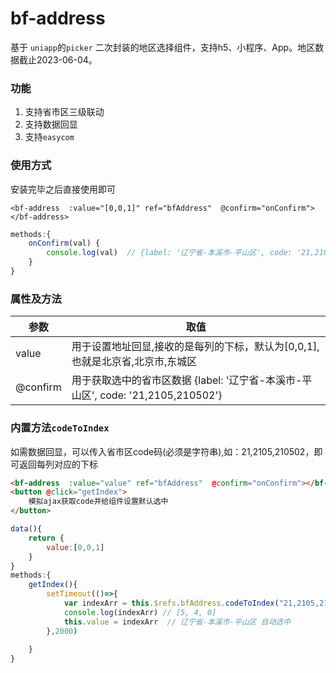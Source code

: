 # bf-address

基于 `uniapp`的`picker` 二次封装的地区选择组件，支持h5、小程序、App。地区数据截止2023-06-04。

### 功能

1. 支持省市区三级联动
2. 支持数据回显
3. 支持`easycom`

### 使用方式 

安装完毕之后直接使用即可

```vue
<bf-address  :value="[0,0,1]" ref="bfAddress"  @confirm="onConfirm"></bf-address>
```

```js
methods:{
	onConfirm(val) {		
		console.log(val)  // {label: '辽宁省-本溪市-平山区', code: '21,2105,210502'}
	}
}

```



### 属性及方法

| 参数     | 取值                                                         |
| -------- | ------------------------------------------------------------ |
| value    | 用于设置地址回显,接收的是每列的下标，默认为[0,0,1],也就是北京省,北京市,东城区 |
| @confirm | 用于获取选中的省市区数据 {label: '辽宁省-本溪市-平山区', code: '21,2105,210502'} |

### 内置方法`codeToIndex`

如需数据回显，可以传入省市区code码(必须是字符串),如：21,2105,210502，即可返回每列对应的下标

```html
<bf-address  :value="value" ref="bfAddress"  @confirm="onConfirm"></bf-address>
<button @click="getIndex">
	模拟ajax获取code并给组件设置默认选中
</button>
```

```js
data(){
    return {
        value:[0,0,1]
    }
}
methods:{
    getIndex(){
        setTimeout(()=>{
            var indexArr = this.$refs.bfAddress.codeToIndex("21,2105,210502")
            console.log(indexArr) // [5, 4, 0]
            this.value = indexArr  // 辽宁省-本溪市-平山区 自动选中
        },2000)
        
    }
}
```

